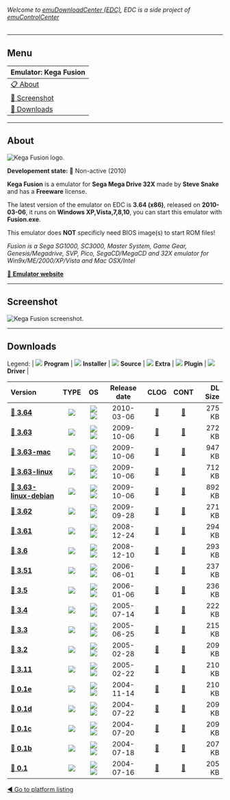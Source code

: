 ###### Welcome to [emuDownloadCenter (EDC)](https://github.com/PhoenixInteractiveNL/emuDownloadCenter/wiki/), EDC is a side project of [emuControlCenter](https://github.com/PhoenixInteractiveNL/emuControlCenter/wiki/)
***
## Menu
| **Emulator: Kega Fusion** |
|:---------|
| [:clipboard: About](#about) |
| [:sunrise: Screenshot](#screenshot) |
| [:floppy_disk: Downloads](#downloads) |
***
## About
![](https://github.com/PhoenixInteractiveNL/emuDownloadCenter/wiki/images_emulator/kegafusion_logo_200.jpg "Kega Fusion logo.")

**Developement state:** :red_circle: Non-active (2010)

**Kega Fusion** is a emulator for **Sega Mega Drive 32X** made by **Steve Snake** and has a **Freeware** license.

The latest version of the emulator on EDC is **3.64 (x86)**, released on **2010-03-06**, it runs on **Windows XP,Vista,7,8,10**, you can start this emulator with **Fusion.exe**.

This emulator does **NOT** specificly need BIOS image(s) to start ROM files!

_Fusion is a Sega SG1000, SC3000, Master System, Game Gear, Genesis/Megadrive, SVP, Pico, SegaCD/MegaCD and 32X emulator for Win9x/ME/2000/XP/Vista and Mac OSX/Intel_

[:link: **Emulator website**](http://www.carpeludum.com/kega-fusion/)
***
## Screenshot
![](https://raw.githubusercontent.com/PhoenixInteractiveNL/emuDownloadCenter/master/hooks/kegafusion/emulator_screen_01.jpg "Kega Fusion screenshot.")
***
## Downloads
Legend:
| ![](https://raw.githubusercontent.com/wiki/PhoenixInteractiveNL/emuDownloadCenter/images_misc/icon_program_24.png) **Program** | 
![](https://raw.githubusercontent.com/wiki/PhoenixInteractiveNL/emuDownloadCenter/images_misc/icon_installer_24.png) **Installer** | 
![](https://raw.githubusercontent.com/wiki/PhoenixInteractiveNL/emuDownloadCenter/images_misc/icon_source_code_24.png) **Source** | 
![](https://raw.githubusercontent.com/wiki/PhoenixInteractiveNL/emuDownloadCenter/images_misc/icon_extra_24.png) **Extra** | 
![](https://raw.githubusercontent.com/wiki/PhoenixInteractiveNL/emuDownloadCenter/images_misc/icon_plugin_24.png) **Plugin** | 
![](https://raw.githubusercontent.com/wiki/PhoenixInteractiveNL/emuDownloadCenter/images_misc/icon_driver_24.png) **Driver** | 
 
| Version | TYPE | OS | Release date | CLOG | CONT | DL Size |
|:--------|:----:|:--:|:------------:|:----:|:----:|--------:|
| [:floppy_disk: **3.64**](https://github.com/PhoenixInteractiveNL/edc-repo0001/raw/master/kegafusion/3.64.7z) | ![](https://raw.githubusercontent.com/wiki/PhoenixInteractiveNL/emuDownloadCenter/images_misc/icon_program_24.png) | ![](https://raw.githubusercontent.com/wiki/PhoenixInteractiveNL/emuDownloadCenter/images_misc/logo_windows_24.png)![](https://raw.githubusercontent.com/wiki/PhoenixInteractiveNL/emuDownloadCenter/images_misc/icon_32-bit_24.png) | 2010-03-06 | [:page_facing_up:](https://github.com/PhoenixInteractiveNL/edc-repo0001/blob/master/kegafusion/3.64_changelog.txt) | [:mag_right:](https://github.com/PhoenixInteractiveNL/edc-repo0001/blob/master/kegafusion/3.64_contents.txt) | 275 KB |
| [:floppy_disk: **3.63**](https://github.com/PhoenixInteractiveNL/edc-repo0001/raw/master/kegafusion/3.63.7z) | ![](https://raw.githubusercontent.com/wiki/PhoenixInteractiveNL/emuDownloadCenter/images_misc/icon_program_24.png) | ![](https://raw.githubusercontent.com/wiki/PhoenixInteractiveNL/emuDownloadCenter/images_misc/logo_windows_24.png)![](https://raw.githubusercontent.com/wiki/PhoenixInteractiveNL/emuDownloadCenter/images_misc/icon_32-bit_24.png) | 2009-10-06 | [:page_facing_up:](https://github.com/PhoenixInteractiveNL/edc-repo0001/blob/master/kegafusion/3.63_changelog.txt) | [:mag_right:](https://github.com/PhoenixInteractiveNL/edc-repo0001/blob/master/kegafusion/3.63_contents.txt) | 272 KB |
| [:floppy_disk: **3.63-mac**](https://github.com/PhoenixInteractiveNL/edc-repo0001/raw/master/kegafusion/3.63-mac.7z) | ![](https://raw.githubusercontent.com/wiki/PhoenixInteractiveNL/emuDownloadCenter/images_misc/icon_program_24.png) | ![](https://raw.githubusercontent.com/wiki/PhoenixInteractiveNL/emuDownloadCenter/images_misc/logo_mac_24.png)![](https://raw.githubusercontent.com/wiki/PhoenixInteractiveNL/emuDownloadCenter/images_misc/icon_32-bit_24.png) | 2009-10-06 | [:page_facing_up:](https://github.com/PhoenixInteractiveNL/edc-repo0001/blob/master/kegafusion/3.63-mac_changelog.txt) | [:mag_right:](https://github.com/PhoenixInteractiveNL/edc-repo0001/blob/master/kegafusion/3.63-mac_contents.txt) | 947 KB |
| [:floppy_disk: **3.63-linux**](https://github.com/PhoenixInteractiveNL/edc-repo0001/raw/master/kegafusion/3.63-linux.7z) | ![](https://raw.githubusercontent.com/wiki/PhoenixInteractiveNL/emuDownloadCenter/images_misc/icon_program_24.png) | ![](https://raw.githubusercontent.com/wiki/PhoenixInteractiveNL/emuDownloadCenter/images_misc/logo_linux_24.png)![](https://raw.githubusercontent.com/wiki/PhoenixInteractiveNL/emuDownloadCenter/images_misc/icon_32-bit_24.png) | 2009-10-06 | [:page_facing_up:](https://github.com/PhoenixInteractiveNL/edc-repo0001/blob/master/kegafusion/3.63-linux_changelog.txt) | [:mag_right:](https://github.com/PhoenixInteractiveNL/edc-repo0001/blob/master/kegafusion/3.63-linux_contents.txt) | 712 KB |
| [:floppy_disk: **3.63-linux-debian**](https://github.com/PhoenixInteractiveNL/edc-repo0001/raw/master/kegafusion/3.63-linux-debian.7z) | ![](https://raw.githubusercontent.com/wiki/PhoenixInteractiveNL/emuDownloadCenter/images_misc/icon_program_24.png) | ![](https://raw.githubusercontent.com/wiki/PhoenixInteractiveNL/emuDownloadCenter/images_misc/logo_linux_24.png)![](https://raw.githubusercontent.com/wiki/PhoenixInteractiveNL/emuDownloadCenter/images_misc/icon_32-bit_24.png) | 2009-10-06 | [:page_facing_up:](https://github.com/PhoenixInteractiveNL/edc-repo0001/blob/master/kegafusion/3.63-linux-debian_changelog.txt) | [:mag_right:](https://github.com/PhoenixInteractiveNL/edc-repo0001/blob/master/kegafusion/3.63-linux-debian_contents.txt) | 892 KB |
| [:floppy_disk: **3.62**](https://github.com/PhoenixInteractiveNL/edc-repo0001/raw/master/kegafusion/3.62.7z) | ![](https://raw.githubusercontent.com/wiki/PhoenixInteractiveNL/emuDownloadCenter/images_misc/icon_program_24.png) | ![](https://raw.githubusercontent.com/wiki/PhoenixInteractiveNL/emuDownloadCenter/images_misc/logo_windows_24.png)![](https://raw.githubusercontent.com/wiki/PhoenixInteractiveNL/emuDownloadCenter/images_misc/icon_32-bit_24.png) | 2009-09-28 | [:page_facing_up:](https://github.com/PhoenixInteractiveNL/edc-repo0001/blob/master/kegafusion/3.62_changelog.txt) | [:mag_right:](https://github.com/PhoenixInteractiveNL/edc-repo0001/blob/master/kegafusion/3.62_contents.txt) | 271 KB |
| [:floppy_disk: **3.61**](https://github.com/PhoenixInteractiveNL/edc-repo0001/raw/master/kegafusion/3.61.7z) | ![](https://raw.githubusercontent.com/wiki/PhoenixInteractiveNL/emuDownloadCenter/images_misc/icon_program_24.png) | ![](https://raw.githubusercontent.com/wiki/PhoenixInteractiveNL/emuDownloadCenter/images_misc/logo_windows_24.png)![](https://raw.githubusercontent.com/wiki/PhoenixInteractiveNL/emuDownloadCenter/images_misc/icon_32-bit_24.png) | 2008-12-24 | [:page_facing_up:](https://github.com/PhoenixInteractiveNL/edc-repo0001/blob/master/kegafusion/3.61_changelog.txt) | [:mag_right:](https://github.com/PhoenixInteractiveNL/edc-repo0001/blob/master/kegafusion/3.61_contents.txt) | 294 KB |
| [:floppy_disk: **3.6**](https://github.com/PhoenixInteractiveNL/edc-repo0001/raw/master/kegafusion/3.6.7z) | ![](https://raw.githubusercontent.com/wiki/PhoenixInteractiveNL/emuDownloadCenter/images_misc/icon_program_24.png) | ![](https://raw.githubusercontent.com/wiki/PhoenixInteractiveNL/emuDownloadCenter/images_misc/logo_windows_24.png)![](https://raw.githubusercontent.com/wiki/PhoenixInteractiveNL/emuDownloadCenter/images_misc/icon_32-bit_24.png) | 2008-12-10 | [:page_facing_up:](https://github.com/PhoenixInteractiveNL/edc-repo0001/blob/master/kegafusion/3.6_changelog.txt) | [:mag_right:](https://github.com/PhoenixInteractiveNL/edc-repo0001/blob/master/kegafusion/3.6_contents.txt) | 293 KB |
| [:floppy_disk: **3.51**](https://github.com/PhoenixInteractiveNL/edc-repo0001/raw/master/kegafusion/3.51.7z) | ![](https://raw.githubusercontent.com/wiki/PhoenixInteractiveNL/emuDownloadCenter/images_misc/icon_program_24.png) | ![](https://raw.githubusercontent.com/wiki/PhoenixInteractiveNL/emuDownloadCenter/images_misc/logo_windows_24.png)![](https://raw.githubusercontent.com/wiki/PhoenixInteractiveNL/emuDownloadCenter/images_misc/icon_32-bit_24.png) | 2006-06-01 | [:page_facing_up:](https://github.com/PhoenixInteractiveNL/edc-repo0001/blob/master/kegafusion/3.51_changelog.txt) | [:mag_right:](https://github.com/PhoenixInteractiveNL/edc-repo0001/blob/master/kegafusion/3.51_contents.txt) | 237 KB |
| [:floppy_disk: **3.5**](https://github.com/PhoenixInteractiveNL/edc-repo0001/raw/master/kegafusion/3.5.7z) | ![](https://raw.githubusercontent.com/wiki/PhoenixInteractiveNL/emuDownloadCenter/images_misc/icon_program_24.png) | ![](https://raw.githubusercontent.com/wiki/PhoenixInteractiveNL/emuDownloadCenter/images_misc/logo_windows_24.png)![](https://raw.githubusercontent.com/wiki/PhoenixInteractiveNL/emuDownloadCenter/images_misc/icon_32-bit_24.png) | 2006-01-06 | [:page_facing_up:](https://github.com/PhoenixInteractiveNL/edc-repo0001/blob/master/kegafusion/3.5_changelog.txt) | [:mag_right:](https://github.com/PhoenixInteractiveNL/edc-repo0001/blob/master/kegafusion/3.5_contents.txt) | 236 KB |
| [:floppy_disk: **3.4**](https://github.com/PhoenixInteractiveNL/edc-repo0001/raw/master/kegafusion/3.4.7z) | ![](https://raw.githubusercontent.com/wiki/PhoenixInteractiveNL/emuDownloadCenter/images_misc/icon_program_24.png) | ![](https://raw.githubusercontent.com/wiki/PhoenixInteractiveNL/emuDownloadCenter/images_misc/logo_windows_24.png)![](https://raw.githubusercontent.com/wiki/PhoenixInteractiveNL/emuDownloadCenter/images_misc/icon_32-bit_24.png) | 2005-07-14 | [:page_facing_up:](https://github.com/PhoenixInteractiveNL/edc-repo0001/blob/master/kegafusion/3.4_changelog.txt) | [:mag_right:](https://github.com/PhoenixInteractiveNL/edc-repo0001/blob/master/kegafusion/3.4_contents.txt) | 222 KB |
| [:floppy_disk: **3.3**](https://github.com/PhoenixInteractiveNL/edc-repo0001/raw/master/kegafusion/3.3.7z) | ![](https://raw.githubusercontent.com/wiki/PhoenixInteractiveNL/emuDownloadCenter/images_misc/icon_program_24.png) | ![](https://raw.githubusercontent.com/wiki/PhoenixInteractiveNL/emuDownloadCenter/images_misc/logo_windows_24.png)![](https://raw.githubusercontent.com/wiki/PhoenixInteractiveNL/emuDownloadCenter/images_misc/icon_32-bit_24.png) | 2005-06-25 | [:page_facing_up:](https://github.com/PhoenixInteractiveNL/edc-repo0001/blob/master/kegafusion/3.3_changelog.txt) | [:mag_right:](https://github.com/PhoenixInteractiveNL/edc-repo0001/blob/master/kegafusion/3.3_contents.txt) | 215 KB |
| [:floppy_disk: **3.2**](https://github.com/PhoenixInteractiveNL/edc-repo0001/raw/master/kegafusion/3.2.7z) | ![](https://raw.githubusercontent.com/wiki/PhoenixInteractiveNL/emuDownloadCenter/images_misc/icon_program_24.png) | ![](https://raw.githubusercontent.com/wiki/PhoenixInteractiveNL/emuDownloadCenter/images_misc/logo_windows_24.png)![](https://raw.githubusercontent.com/wiki/PhoenixInteractiveNL/emuDownloadCenter/images_misc/icon_32-bit_24.png) | 2005-02-28 | [:page_facing_up:](https://github.com/PhoenixInteractiveNL/edc-repo0001/blob/master/kegafusion/3.2_changelog.txt) | [:mag_right:](https://github.com/PhoenixInteractiveNL/edc-repo0001/blob/master/kegafusion/3.2_contents.txt) | 209 KB |
| [:floppy_disk: **3.11**](https://github.com/PhoenixInteractiveNL/edc-repo0001/raw/master/kegafusion/3.11.7z) | ![](https://raw.githubusercontent.com/wiki/PhoenixInteractiveNL/emuDownloadCenter/images_misc/icon_program_24.png) | ![](https://raw.githubusercontent.com/wiki/PhoenixInteractiveNL/emuDownloadCenter/images_misc/logo_windows_24.png)![](https://raw.githubusercontent.com/wiki/PhoenixInteractiveNL/emuDownloadCenter/images_misc/icon_32-bit_24.png) | 2005-02-22 | [:page_facing_up:](https://github.com/PhoenixInteractiveNL/edc-repo0001/blob/master/kegafusion/3.11_changelog.txt) | [:mag_right:](https://github.com/PhoenixInteractiveNL/edc-repo0001/blob/master/kegafusion/3.11_contents.txt) | 210 KB |
| [:floppy_disk: **0.1e**](https://github.com/PhoenixInteractiveNL/edc-repo0001/raw/master/kegafusion/0.1e.7z) | ![](https://raw.githubusercontent.com/wiki/PhoenixInteractiveNL/emuDownloadCenter/images_misc/icon_program_24.png) | ![](https://raw.githubusercontent.com/wiki/PhoenixInteractiveNL/emuDownloadCenter/images_misc/logo_windows_24.png)![](https://raw.githubusercontent.com/wiki/PhoenixInteractiveNL/emuDownloadCenter/images_misc/icon_32-bit_24.png) | 2004-11-14 | [:page_facing_up:](https://github.com/PhoenixInteractiveNL/edc-repo0001/blob/master/kegafusion/0.1e_changelog.txt) | [:mag_right:](https://github.com/PhoenixInteractiveNL/edc-repo0001/blob/master/kegafusion/0.1e_contents.txt) | 210 KB |
| [:floppy_disk: **0.1d**](https://github.com/PhoenixInteractiveNL/edc-repo0001/raw/master/kegafusion/0.1d.7z) | ![](https://raw.githubusercontent.com/wiki/PhoenixInteractiveNL/emuDownloadCenter/images_misc/icon_program_24.png) | ![](https://raw.githubusercontent.com/wiki/PhoenixInteractiveNL/emuDownloadCenter/images_misc/logo_windows_24.png)![](https://raw.githubusercontent.com/wiki/PhoenixInteractiveNL/emuDownloadCenter/images_misc/icon_32-bit_24.png) | 2004-07-22 | [:page_facing_up:](https://github.com/PhoenixInteractiveNL/edc-repo0001/blob/master/kegafusion/0.1d_changelog.txt) | [:mag_right:](https://github.com/PhoenixInteractiveNL/edc-repo0001/blob/master/kegafusion/0.1d_contents.txt) | 209 KB |
| [:floppy_disk: **0.1c**](https://github.com/PhoenixInteractiveNL/edc-repo0001/raw/master/kegafusion/0.1c.7z) | ![](https://raw.githubusercontent.com/wiki/PhoenixInteractiveNL/emuDownloadCenter/images_misc/icon_program_24.png) | ![](https://raw.githubusercontent.com/wiki/PhoenixInteractiveNL/emuDownloadCenter/images_misc/logo_windows_24.png)![](https://raw.githubusercontent.com/wiki/PhoenixInteractiveNL/emuDownloadCenter/images_misc/icon_32-bit_24.png) | 2004-07-20 | [:page_facing_up:](https://github.com/PhoenixInteractiveNL/edc-repo0001/blob/master/kegafusion/0.1c_changelog.txt) | [:mag_right:](https://github.com/PhoenixInteractiveNL/edc-repo0001/blob/master/kegafusion/0.1c_contents.txt) | 209 KB |
| [:floppy_disk: **0.1b**](https://github.com/PhoenixInteractiveNL/edc-repo0001/raw/master/kegafusion/0.1b.7z) | ![](https://raw.githubusercontent.com/wiki/PhoenixInteractiveNL/emuDownloadCenter/images_misc/icon_program_24.png) | ![](https://raw.githubusercontent.com/wiki/PhoenixInteractiveNL/emuDownloadCenter/images_misc/logo_windows_24.png)![](https://raw.githubusercontent.com/wiki/PhoenixInteractiveNL/emuDownloadCenter/images_misc/icon_32-bit_24.png) | 2004-07-18 | [:page_facing_up:](https://github.com/PhoenixInteractiveNL/edc-repo0001/blob/master/kegafusion/0.1b_changelog.txt) | [:mag_right:](https://github.com/PhoenixInteractiveNL/edc-repo0001/blob/master/kegafusion/0.1b_contents.txt) | 207 KB |
| [:floppy_disk: **0.1**](https://github.com/PhoenixInteractiveNL/edc-repo0001/raw/master/kegafusion/0.1.7z) | ![](https://raw.githubusercontent.com/wiki/PhoenixInteractiveNL/emuDownloadCenter/images_misc/icon_program_24.png) | ![](https://raw.githubusercontent.com/wiki/PhoenixInteractiveNL/emuDownloadCenter/images_misc/logo_windows_24.png)![](https://raw.githubusercontent.com/wiki/PhoenixInteractiveNL/emuDownloadCenter/images_misc/icon_32-bit_24.png) | 2004-07-16 | [:page_facing_up:](https://github.com/PhoenixInteractiveNL/edc-repo0001/blob/master/kegafusion/0.1_changelog.txt) | [:mag_right:](https://github.com/PhoenixInteractiveNL/edc-repo0001/blob/master/kegafusion/0.1_contents.txt) | 205 KB |

[:arrow_backward: Go to platform listing](https://github.com/PhoenixInteractiveNL/emuDownloadCenter/wiki/EDC-Platform-List)
